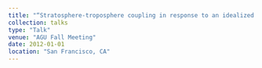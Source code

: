 ```yaml
---
title: "“Stratosphere-troposphere coupling in response to an idealized polar cooling" "
collection: talks
type: "Talk"
venue: "AGU Fall Meeting"
date: 2012-01-01
location: "San Francisco, CA"
---
```

